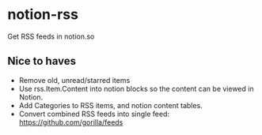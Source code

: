 # notion-rss
Get RSS feeds in notion.so


## Nice to haves
- Remove old, unread/starred items
- Use rss.Item.Content into notion blocks so the content can be viewed in Notion.
- Add Categories to RSS items, and notion content tables.
- Convert combined RSS feeds into single feed: https://github.com/gorilla/feeds